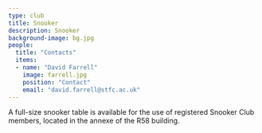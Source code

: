 ```yaml
---
type: club
title: Snooker
description: Snooker
background-image: bg.jpg
people:
  title: "Contacts"
  items:
  - name: "David Farrell"
    image: farrell.jpg
    position: "Contact"
    email: "david.farrell@stfc.ac.uk"
---
```


A full-size snooker table is available for the use of registered Snooker Club members, located in the annexe of the R58 building.
